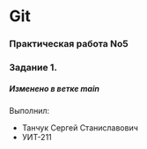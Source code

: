 # Git
### Практическая работа No5
### Задание 1.
##### Изменено в ветке main


Выполнил:
* Танчук Сергей Станиславович
* УИТ-211
